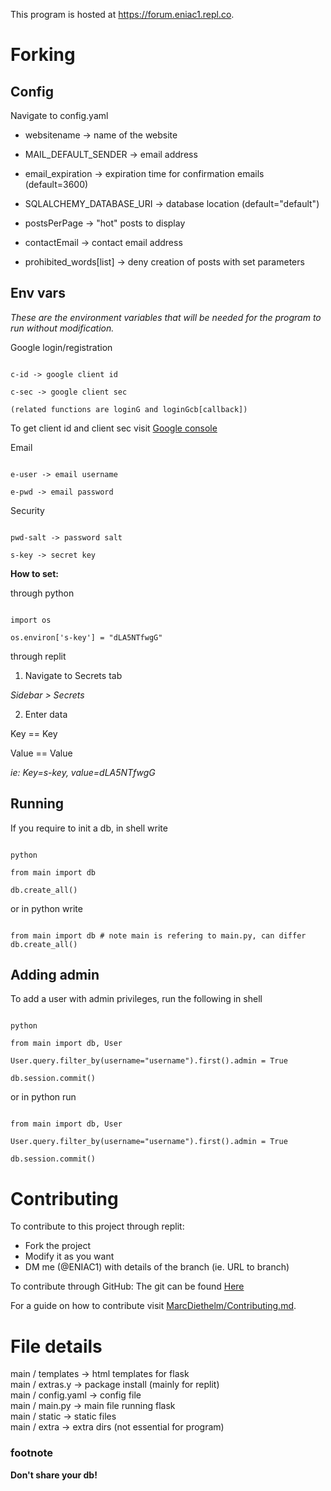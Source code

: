 This program is hosted at https://forum.eniac1.repl.co.

# Forking

## Config

Navigate to config.yaml

  

- websitename -> name of the website

- MAIL_DEFAULT_SENDER -> email address

- email_expiration -> expiration time for confirmation emails (default=3600)

- SQLALCHEMY_DATABASE_URI -> database location (default="default")

- postsPerPage -> "hot" posts to display

- contactEmail -> contact email address

- prohibited_words[list] -> deny creation of posts with set parameters

  

## Env vars

*These are the environment variables that will be needed for the program to run without modification.*

  

Google login/registration

```

c-id -> google client id

c-sec -> google client sec

(related functions are loginG and loginGcb[callback])

```
To get client id and client sec visit [Google console](https://console.developers.google.com/)

  

Email

```

e-user -> email username

e-pwd -> email password

```

  

Security

```

pwd-salt -> password salt

s-key -> secret key

```

  

**How to set:**

  

through python

```

import os

os.environ['s-key'] = "dLA5NTfwgG"

```

through replit

1. Navigate to Secrets tab

*Sidebar > Secrets*

2. Enter data

Key == Key

Value == Value

*ie: Key=s-key, value=dLA5NTfwgG*

  
  

## Running

If you require to init a db, in shell write

```

python

from main import db

db.create_all()

```

or in python write

```

from main import db # note main is refering to main.py, can differ
db.create_all()

```

  

## Adding admin

To add a user with admin privileges, run the following in shell

```

python

from main import db, User

User.query.filter_by(username="username").first().admin = True

db.session.commit()

```

or in python run

```

from main import db, User

User.query.filter_by(username="username").first().admin = True

db.session.commit()

```

# Contributing

To contribute to this project through replit:
- Fork the project
- Modify it as you want
- DM me (@ENIAC1) with details of the branch (ie. URL to branch)

To contribute through GitHub:
The git can be found [Here](https://github.com/I-naY-reversed/forum)

For a guide on how to contribute visit [MarcDiethelm/Contributing.md](https://github.com/ReplDepot/replit-desktop/blob/dev/.github/CONTRIBUTING.md).

# File details
main / templates -> html templates for flask <br>
main / extras.y -> package install (mainly for replit) <br>
main / config.yaml -> config file <br>
main / main.py -> main file running flask <br>
main / static -> static files <br>
main / extra -> extra dirs (not essential for program) <br>

### footnote
**Don't share your db!**